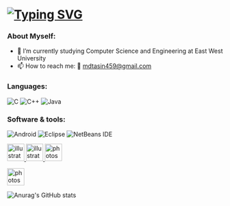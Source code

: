 #  [![Typing SVG](https://readme-typing-svg.herokuapp.com?color=%23F727A9&lines=Hi+there%2C+I'm+Tahsin)](https://git.io/typing-svg)

### About Myself:

- 🔭 I’m currently studying Computer Science and Engineering at East West University
- 📫 How to reach me:
  :e-mail: mdtasin459@gmail.com


### Languages:
![C](https://img.shields.io/badge/c-%2300599C.svg?style=for-the-badge&logo=c&logoColor=white)
![C++](https://img.shields.io/badge/c++-%2300599C.svg?style=for-the-badge&logo=c%2B%2B&logoColor=white)
![Java](https://img.shields.io/badge/java-%23ED8B00.svg?style=for-the-badge&logo=java&logoColor=white)

### Software & tools:
![Android](https://img.shields.io/badge/Android-3DDC84?style=for-the-badge&logo=android&logoColor=white)
![Eclipse](https://img.shields.io/badge/Eclipse-FE7A16.svg?style=for-the-badge&logo=Eclipse&logoColor=white)
![NetBeans IDE](https://img.shields.io/badge/NetBeansIDE-1B6AC6.svg?style=for-the-badge&logo=apache-netbeans-ide&logoColor=white)
</h3>
<a href="https://www.adobe.com/products/premiere.html" target="_blank" rel="noreferrer"><img src="https://upload.wikimedia.org/wikipedia/commons/2/24/Adobe-premiere-pro-cc-1430-vector-svg-.svg" alt="illustrator" width="40" height="40"/> <a href="https://www.adobe.com/products/aftereffects/free-trial-download.html" target="_blank" rel="noreferrer"><img src="https://upload.wikimedia.org/wikipedia/commons/c/cb/Adobe_After_Effects_CC_icon.svg" alt="illustrator" width="40" height="40"/>  </a> <a href="https://www.photoshop.com/en" target="_blank" rel="noreferrer"> <img src="https://upload.wikimedia.org/wikipedia/commons/a/af/Adobe_Photoshop_CC_icon.svg" alt="photoshop" width="40" height="40"/> </a> </p>
</a> <a href="https://asean.autodesk.com/products/autocad/overview" target="_blank" rel="noreferrer"> <img src="https://user-images.githubusercontent.com/27867704/37542893-13732d8a-2936-11e8-9dba-0f618abe8331.png" alt="photoshop" width="40" height="40"/> </a> </p>

![Anurag's GitHub stats](https://github-readme-stats.vercel.app/api?username=Tahsin&show_icons=true&theme=radical)
